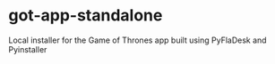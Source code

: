 # got-app-standalone
Local installer for the Game of Thrones app built using PyFlaDesk and Pyinstaller

